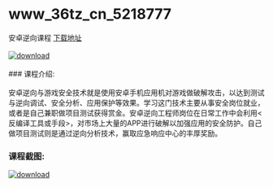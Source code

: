 # www_36tz_cn_5218777
安卓逆向课程
[下载地址](http://www.36tz.cn/article/5218777 "下载地址")
<br/></br>[![download](http://36tz.cn/muke_img/2021_03_1-9-300x167.png "下载地址")](http://www.36tz.cn/article/5218777 "下载地址")
<br/></br>### 课程介绍:<br/></br>安卓逆向与游戏安全技术就是使用安卓手机应用机对游戏做破解攻击，以达到测试与逆向调试、安全分析、应用保护等效果。学习这门技术主要从事安全岗位就业，或者是自己兼职做项目测试获得赏金。安卓逆向工程师岗位在日常工作中会利用<反编译工具或手段>，对市场上大量的APP进行破解以加强应用的安全防护。自己做项目测试则是通过逆向分析技术，赢取应急响应中心的丰厚奖励。

### 课程截图:
[![download](http://36tz.cn/muke_img/2021_03_2-9.png "下载地址")](http://www.36tz.cn/article/5218777 "下载地址")
